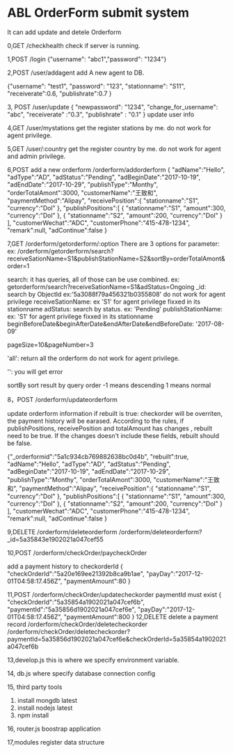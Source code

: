 # ABL OrderForm submit system
It can  add update and detele Orderform

0,GET
/checkhealth
check if server is running.

1,POST
/login
{"username": "abc1","password": "1234"}


2,POST
/user/addagent
 add A new agent to DB.

{"username": "test1",
 "password": "123",
 "stationname": "S11",
 "receiverate":0.6,
 "publishrate":0.7
}

3, POST
/user/update
{
"newpassword": "1234",
"change_for_username": "abc",
"receiverate" :"0.3",
"publishrate" : "0.1"
}
update user info

4,GET
/user/mystations 
get the register stations by me.
 do not work for agent privilege.

5,GET
/user/:country
get the register country by me.
 do not work for agent and admin privilege.

6,POST
add a new orderform
/orderform/addorderform
{
   "adName":"Hello",
   "adType":"AD",
   "adStatus":"Pending",
   "adBeginDate":"2017-10-19",
   "adEndDate":"2017-10-29",
   "publishType":"Monthy",
   "orderTotalAmont":3000,
   "customerName":"王致和",
   "paymentMethod":"Alipay",
   "receivePosition":{
      "stationname":"S1",
      "currency":"Dol"
   },
   "publishPositions":[
      {
         "stationname":"S1",
         "amount":300,
         "currency":"Dol"
      },
      {
         "stationname":"S2",
         "amount":200,
         "currency":"Dol"
      }
   ],
   "customerWechat":"ADC",
   "customerPhone":"415-478-1234",
   "remark":null,
   "adContinue":false
}

7,GET
/orderform/getorderform/:option
There are 3 options for parameter:
ex:  /orderform/getorderform/search?receiveSationName=S1&publishStationName=S2&sortBy=orderTotalAmont&order=1

search:
   it has queries, all of those can be use combined.
   ex: getorderform/search?receiveSationName=S1&adStatus=Ongoing
       _id: search by ObjectId  ex:'5a3088f79a456321b0355808' do not work for agent privilege 
       receiveSationName:   ex 'S1'   for agent privilege fixxed in its stationname
       adStatus: search by status. ex: 'Pending'
       publishStationName: ex: 'S1'    for agent privilege fixxed in its stationname
       beginBeforeDate&beginAfterDate&endAfterDate&endBeforeDate:  '2017-08-09'

pageSize=10&pageNumber=3

'all':
   return all the orderform 
   do not work for agent privilege.

'':
   you will get error
 
sortBy sort result by query
order -1 means descending 1 means normal 

8，POST
/orderform/updateorderform

update orderform information
if rebuilt is true: checkorder will be overriten, the payment history will be earased. According to the rules, if 
publishPositions, receivePosition and totalAmount has changes , rebuilt need to be true. 
If the changes doesn't include these fields, rebuilt should be false.


{"_orderformid":"5a1c934cb769882638bc0d4b",
   "rebuilt":true,
   "adName":"Hello",
   "adType":"AD",
   "adStatus":"Pending",
   "adBeginDate":"2017-10-19",
   "adEndDate":"2017-10-29",
   "publishType":"Monthy",
   "orderTotalAmont":3000,
   "customerName":"王致和",
   "paymentMethod":"Alipay",
   "receivePosition":{
      "stationname":"S1",
      "currency":"Dol"
   },
   "publishPositions":[
      {
         "stationname":"S1",
         "amount":300,
         "currency":"Dol"
      },
      {
         "stationname":"S2",
         "amount":200,
         "currency":"Dol"
      }
   ],
   "customerWechat":"ADC",
   "customerPhone":"415-478-1234",
   "remark":null,
   "adContinue":false
}

 9,DELETE
 /orderform/deleteorderform
/orderform/deleteorderform?_id=5a35843e1902021a047cef55

10,POST
/orderform/checkOrder/paycheckOrder

add a payment history to checkorderId
{
  "checkOrderId":"5a20e169ee21392b8ca9b1ae",
  "payDay":"2017-12-01T04:58:17.456Z",
  "paymentAmount":80
}

11,POST
/orderform/checkOrder/updatecheckorder
paymentId must exist 
{
  "checkOrderId":"5a35854a1902021a047cef6b",
  "paymentId":"5a35856d1902021a047cef6e",
  "payDay":"2017-12-01T04:58:17.456Z",
  "paymentAmount":800
}
12,DELETE
delete a payment record
/orderform/checkOrder/deletecheckorder
/orderform/checkOrder/deletecheckorder?paymentId=5a35856d1902021a047cef6e&checkOrderId=5a35854a1902021a047cef6b

13,develop.js
this is where we specify environment variable. 

14, db.js
where specify database connection config

15, third party tools
1) install mongdb latest
2) install nodejs latest
3) npm install

16, router.js
boostrap application

17,modules
register data structure

